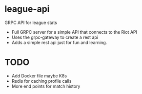 # league-api
GRPC API for league stats

- Full GRPC server for a simple API that connects to the Riot API
- Uses the grpc-gateway to create a rest api
- Adds a simple rest api just for fun and learning.

# TODO
- Add Docker file maybe K8s
- Redis for caching profile calls
- More end points for match history